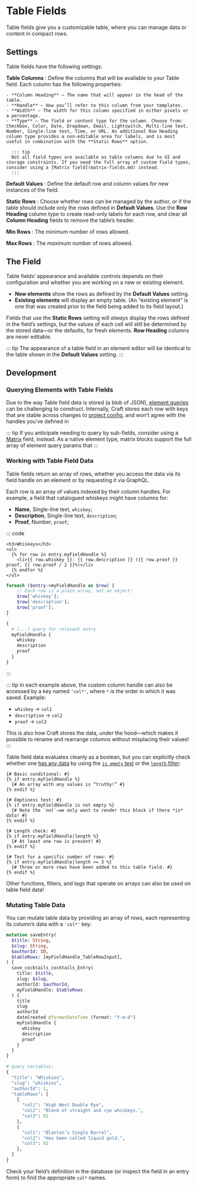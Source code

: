 # Table Fields

Table fields give you a customizable table, where you can manage data or content in compact rows.

## Settings

Table fields have the following settings:

**Table Columns**
:   Define the columns that will be available to your Table field. Each column has the following properties:

    - **Column Heading** — The name that will appear in the head of the table.
    - **Handle** — How you’ll refer to this column from your templates.
    - **Width** — The width for this column specified in either pixels or a percentage.
    - **Type** — The field or content type for the column. Choose from: Checkbox, Color, Date, Dropdown, Email, Lightswitch, Multi-line text, Number, Single-line text, Time, or URL. An additional Row Heading column type provides a non-editable area for labels, and is most useful in combination with the **Static Rows** option.

      ::: tip
      Not all field types are available as table columns due to UI and storage constraints. If you need the full array of custom field types, consider using a [Matrix field](matrix-fields.md) instead.
      :::

**Default Values**
:   Define the default row and column values for new instances of the field.

**Static Rows**
:   Choose whether rows can be managed by the author, or if the table should include only the rows defined in **Default Values**. Use the **Row Heading** column type to create read-only labels for each row, and clear all **Column Heading** fields to remove the table’s header.

**Min Rows**
:   The _minimum_ number of rows allowed.

**Max Rows**
:   The _maximum_ number of rows allowed.

## The Field

Table fields’ appearance and available controls depends on their configuration and whether you are working on a new or existing element.

- **New elements** show the rows as defined by the **Default Values** setting.
- **Existing elements** will display an empty table. (An “existing element” is one that was created prior to the field being added to its field layout.)

Fields that use the **Static Rows** setting will _always_ display the rows defined in the field’s settings, but the values of each cell will still be determined by the stored data—or the defaults, for fresh elements. **Row Heading** columns are never editable.

::: tip
The appearance of a table field in an element editor will be identical to the table shown in the **Default Values** setting.
:::

## Development

### Querying Elements with Table Fields

Due to the way Table field data is stored (a blob of JSON), [element queries](element-queries.md) can be challenging to construct. Internally, Craft stores each row with keys that are stable across changes to [project config](project-config.md), and won’t agree with the handles you’ve defined in 

::: tip
If you anticipate needing to query by sub-fields, consider using a [Matrix](matrix-fields.md) field, instead. As a native element type, matrix blocks support the full array of element query params that 
:::

### Working with Table Field Data

Table fields return an array of rows, whether you access the data via its field handle on an element or by requesting it via GraphQL.

Each row is an array of values indexed by their column handles. For example, a field that catalogued whiskeys might have columns for:

- **Name**, Single-line text, `whiskey`;
- **Description**, Single-line text, `description`;
- **Proof**, Number, `proof`;

::: code
```twig
<h3>Whiskeys</h3>
<ul>
  {% for row in entry.myFieldHandle %}
    <li>{{ row.whiskey }}: {{ row.description }} ({{ row.proof }} proof, {{ row.proof / 2 }}%)</li>
  {% endfor %}
</ul>
```
```php
foreach ($entry->myFieldHandle as $row) {
    // Each row is a plain array, not an object:
    $row['whiskey'];
    $row['description'];
    $row['proof'];
}
```
```graphql
{
  # (...) query for relevant entry
  myFieldHandle {
    whiskey
    description
    proof
  }
}
```
:::

::: tip
In each example above, the custom column handle can also be accessed by a key named `'col*'`, where `*` is the order in which it was saved. Example:

- `whiskey` → `col1`
- `description` → `col2`
- `proof` → `col3`

This is also how Craft stores the data, under the hood—which makes it possible to rename and rearrange columns without misplacing their values!
:::

Table field data evaluates cleanly as a boolean, but you can explicitly check whether one [has any data](../../development/twig.md.md#emptiness) by using the [`is empty` test](https://twig.symfony.com/doc/3.x/tests/empty.html) or the [`length` filter](https://twig.symfony.com/doc/3.x/filters/length.html):

```twig
{# Basic conditional: #}
{% if entry.myFieldHandle %}
  {# An array with any values is “truthy!” #}
{% endif %}

{# Emptiness test: #}
{% if entry.myFieldHandle is not empty %}
  {# Note the `not`—we only want to render this block if there *is* data! #}
{% endif %}

{# Length check: #}
{% if entry.myFieldHandle|length %}
  {# At least one row is present! #}
{% endif %}

{# Test for a specific number of rows: #}
{% if entry.myFieldHandle|length >= 3 %}
  {# Three or more rows have been added to this table field. #}
{% endif %}
```

Other functions, filters, and tags that operate on arrays can also be used on table field data!

### Mutating Table Data

You can mutate table data by providing an array of rows, each representing its column’s data with a `'col*'` key:

```graphql
mutation saveEntry(
  $title: String,
  $slug: String,
  $authorId: ID,
  $tableRows: [myFieldHandle_TableRowInput],
) {
  save_cocktails_cocktails_Entry(
    title: $title,
    slug: $slug,
    authorId: $authorId,
    myFieldHandle: $tableRows
  ) {
    title
    slug
    authorId
    dateCreated @formatDateTime (format: "Y-m-d")
    myFieldHandle {
      whiskey
      description
      proof
    }
  }
}

# query variables:
{
  "title": "Whiskies",
  "slug": "whiskies",
  "authorId": 1,
  "tableRows": [
    {
      "col1": "High West Double Rye",
      "col2": "Blend of straight and rye whiskeys.",
      "col3": 92
    },
    {
      "col1": "Blanton’s Single Barrel",
      "col2": "Has been called liquid gold.",
      "col3": 92
    },
  ]
}
```

Check your field’s definition in the database (or inspect the field in an entry form) to find the appropriate `col*` names.
